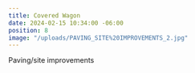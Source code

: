 ```yaml
---
title: Covered Wagon
date: 2024-02-15 10:34:00 -06:00
position: 8
image: "/uploads/PAVING_SITE%20IMPROVEMENTS_2.jpg"
---
```


Paving/site improvements